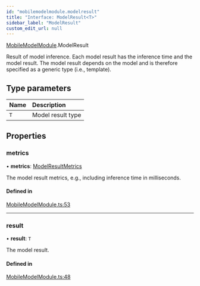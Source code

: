 ```yaml
---
id: "mobilemodelmodule.modelresult"
title: "Interface: ModelResult<T>"
sidebar_label: "ModelResult"
custom_edit_url: null
---
```


[MobileModelModule](../modules/mobilemodelmodule.md).ModelResult

Result of model inference. Each model result has the inference time and the
model result. The model result depends on the model and is therefore
specified as a generic type (i.e., template).

## Type parameters

| Name | Description |
| :------ | :------ |
| `T` | Model result type |

## Properties

### metrics

• **metrics**: [ModelResultMetrics](mobilemodelmodule.modelresultmetrics.md)

The model result metrics, e.g., including inference time in milliseconds.

#### Defined in

[MobileModelModule.ts:53](https://github.com/facebookresearch/playtorch/blob/3e21f78/react-native-pytorch-core/src/MobileModelModule.ts#L53)

___

### result

• **result**: `T`

The model result.

#### Defined in

[MobileModelModule.ts:48](https://github.com/facebookresearch/playtorch/blob/3e21f78/react-native-pytorch-core/src/MobileModelModule.ts#L48)
